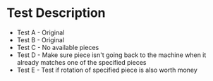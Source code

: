 # Test Description

* Test A - Original
* Test B - Original
* Test C - No available pieces
* Test D - Make sure piece isn't going back to the machine when it already matches one of the specified pieces
* Test E - Test if rotation of specified piece is also worth money
